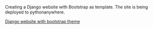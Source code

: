 Creating a Django website with Bootstrap as template. The site is being deployed to pythonanywhere.

[Django website with bootstrap theme](https://todianedev.eu.pythonanywhere.com)
